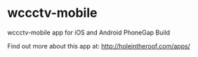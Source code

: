 wccctv-mobile
=============

wccctv-mobile app for iOS and Android PhoneGap Build

Find out more about this app at: http://holeintheroof.com/apps/